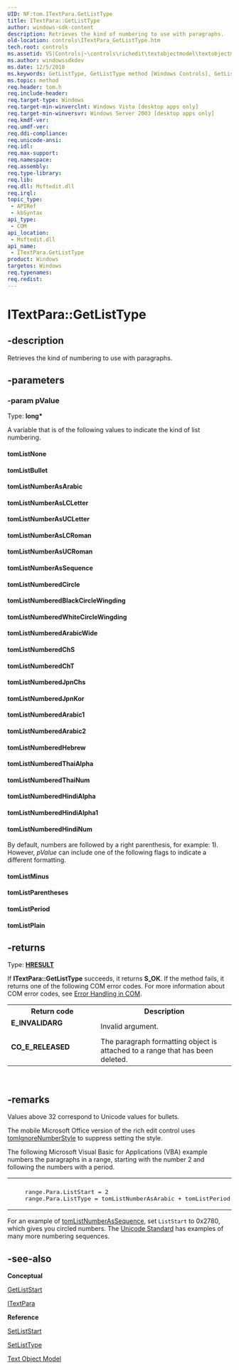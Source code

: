 ```yaml
---
UID: NF:tom.ITextPara.GetListType
title: ITextPara::GetListType
author: windows-sdk-content
description: Retrieves the kind of numbering to use with paragraphs.
old-location: controls\ITextPara_GetListType.htm
tech.root: controls
ms.assetid: VS|Controls|~\controls\richedit\textobjectmodel\textobjectmodelreference\textobjectmodelinterfaces\getlisttype.htm
ms.author: windowssdkdev
ms.date: 12/5/2018
ms.keywords: GetListType, GetListType method [Windows Controls], GetListType method [Windows Controls],ITextPara interface, ITextPara interface [Windows Controls],GetListType method, ITextPara.GetListType, ITextPara::GetListType, _win32_ITextPara_GetListType, _win32_ITextPara_GetListType_cpp, controls.ITextPara_GetListType, controls._win32_ITextPara_GetListType, tom/ITextPara::GetListType, tomListBullet, tomListMinus, tomListNone, tomListNumberAsArabic, tomListNumberAsLCLetter, tomListNumberAsLCRoman, tomListNumberAsSequence, tomListNumberAsUCLetter, tomListNumberAsUCRoman, tomListNumberedArabic1, tomListNumberedArabic2, tomListNumberedArabicWide, tomListNumberedBlackCircleWingding, tomListNumberedChS, tomListNumberedChT, tomListNumberedCircle, tomListNumberedHebrew, tomListNumberedHindiAlpha, tomListNumberedHindiAlpha1, tomListNumberedHindiNum, tomListNumberedJpnChs, tomListNumberedJpnKor, tomListNumberedThaiAlpha, tomListNumberedThaiNum, tomListNumberedWhiteCircleWingding, tomListParentheses, tomListPeriod, tomListPlain
ms.topic: method
req.header: tom.h
req.include-header: 
req.target-type: Windows
req.target-min-winverclnt: Windows Vista [desktop apps only]
req.target-min-winversvr: Windows Server 2003 [desktop apps only]
req.kmdf-ver: 
req.umdf-ver: 
req.ddi-compliance: 
req.unicode-ansi: 
req.idl: 
req.max-support: 
req.namespace: 
req.assembly: 
req.type-library: 
req.lib: 
req.dll: Msftedit.dll
req.irql: 
topic_type:
 - APIRef
 - kbSyntax
api_type:
 - COM
api_location:
 - Msftedit.dll
api_name:
 - ITextPara.GetListType
product: Windows
targetos: Windows
req.typenames: 
req.redist: 
---
```


# ITextPara::GetListType


## -description


Retrieves the kind of numbering to use with paragraphs. 


## -parameters




### -param pValue

Type: <b>long*</b>

A variable that is of the following values to indicate the kind of list numbering. 
					

<a id="tomListNone"></a>
<a id="tomlistnone"></a>
<a id="TOMLISTNONE"></a>


#### tomListNone

<a id="tomListBullet"></a>
<a id="tomlistbullet"></a>
<a id="TOMLISTBULLET"></a>


#### tomListBullet

<a id="tomListNumberAsArabic"></a>
<a id="tomlistnumberasarabic"></a>
<a id="TOMLISTNUMBERASARABIC"></a>


#### tomListNumberAsArabic

<a id="tomListNumberAsLCLetter"></a>
<a id="tomlistnumberaslcletter"></a>
<a id="TOMLISTNUMBERASLCLETTER"></a>


#### tomListNumberAsLCLetter

<a id="tomListNumberAsUCLetter"></a>
<a id="tomlistnumberasucletter"></a>
<a id="TOMLISTNUMBERASUCLETTER"></a>


#### tomListNumberAsUCLetter

<a id="tomListNumberAsLCRoman"></a>
<a id="tomlistnumberaslcroman"></a>
<a id="TOMLISTNUMBERASLCROMAN"></a>


#### tomListNumberAsLCRoman

<a id="tomListNumberAsUCRoman"></a>
<a id="tomlistnumberasucroman"></a>
<a id="TOMLISTNUMBERASUCROMAN"></a>


#### tomListNumberAsUCRoman

<a id="tomListNumberAsSequence"></a>
<a id="tomlistnumberassequence"></a>
<a id="TOMLISTNUMBERASSEQUENCE"></a>


#### tomListNumberAsSequence

<a id="tomListNumberedCircle"></a>
<a id="tomlistnumberedcircle"></a>
<a id="TOMLISTNUMBEREDCIRCLE"></a>


#### tomListNumberedCircle

<a id="tomListNumberedBlackCircleWingding"></a>
<a id="tomlistnumberedblackcirclewingding"></a>
<a id="TOMLISTNUMBEREDBLACKCIRCLEWINGDING"></a>


#### tomListNumberedBlackCircleWingding

<a id="tomListNumberedWhiteCircleWingding"></a>
<a id="tomlistnumberedwhitecirclewingding"></a>
<a id="TOMLISTNUMBEREDWHITECIRCLEWINGDING"></a>


#### tomListNumberedWhiteCircleWingding

<a id="tomListNumberedArabicWide"></a>
<a id="tomlistnumberedarabicwide"></a>
<a id="TOMLISTNUMBEREDARABICWIDE"></a>


#### tomListNumberedArabicWide

<a id="tomListNumberedChS"></a>
<a id="tomlistnumberedchs"></a>
<a id="TOMLISTNUMBEREDCHS"></a>


#### tomListNumberedChS

<a id="tomListNumberedChT"></a>
<a id="tomlistnumberedcht"></a>
<a id="TOMLISTNUMBEREDCHT"></a>


#### tomListNumberedChT

<a id="tomListNumberedJpnChs"></a>
<a id="tomlistnumberedjpnchs"></a>
<a id="TOMLISTNUMBEREDJPNCHS"></a>


#### tomListNumberedJpnChs

<a id="tomListNumberedJpnKor"></a>
<a id="tomlistnumberedjpnkor"></a>
<a id="TOMLISTNUMBEREDJPNKOR"></a>


#### tomListNumberedJpnKor

<a id="tomListNumberedArabic1"></a>
<a id="tomlistnumberedarabic1"></a>
<a id="TOMLISTNUMBEREDARABIC1"></a>


#### tomListNumberedArabic1

<a id="tomListNumberedArabic2"></a>
<a id="tomlistnumberedarabic2"></a>
<a id="TOMLISTNUMBEREDARABIC2"></a>


#### tomListNumberedArabic2

<a id="tomListNumberedHebrew"></a>
<a id="tomlistnumberedhebrew"></a>
<a id="TOMLISTNUMBEREDHEBREW"></a>


#### tomListNumberedHebrew

<a id="tomListNumberedThaiAlpha"></a>
<a id="tomlistnumberedthaialpha"></a>
<a id="TOMLISTNUMBEREDTHAIALPHA"></a>


#### tomListNumberedThaiAlpha

<a id="tomListNumberedThaiNum"></a>
<a id="tomlistnumberedthainum"></a>
<a id="TOMLISTNUMBEREDTHAINUM"></a>


#### tomListNumberedThaiNum

<a id="tomListNumberedHindiAlpha"></a>
<a id="tomlistnumberedhindialpha"></a>
<a id="TOMLISTNUMBEREDHINDIALPHA"></a>


#### tomListNumberedHindiAlpha

<a id="tomListNumberedHindiAlpha1"></a>
<a id="tomlistnumberedhindialpha1"></a>
<a id="TOMLISTNUMBEREDHINDIALPHA1"></a>


#### tomListNumberedHindiAlpha1

<a id="tomListNumberedHindiNum"></a>
<a id="tomlistnumberedhindinum"></a>
<a id="TOMLISTNUMBEREDHINDINUM"></a>


#### tomListNumberedHindiNum

By default, numbers are followed by a right parenthesis, for example: 1). However,  <i>pValue</i> can include one of the following flags to indicate a different formatting. 
					
				

<a id="tomListMinus"></a>
<a id="tomlistminus"></a>
<a id="TOMLISTMINUS"></a>


#### tomListMinus

<a id="tomListParentheses"></a>
<a id="tomlistparentheses"></a>
<a id="TOMLISTPARENTHESES"></a>


#### tomListParentheses

<a id="tomListPeriod"></a>
<a id="tomlistperiod"></a>
<a id="TOMLISTPERIOD"></a>


#### tomListPeriod

<a id="tomListPlain"></a>
<a id="tomlistplain"></a>
<a id="TOMLISTPLAIN"></a>


#### tomListPlain


## -returns



Type: <b><a href="https://msdn.microsoft.com/4553cafc-450e-4493-a4d4-cb6e2f274d46">HRESULT</a></b>

If <b>ITextPara::GetListType</b> succeeds, it returns <b>S_OK</b>. If the method fails, it returns one of the following COM error codes. For more information about COM error codes, see <a href="https://msdn.microsoft.com/15f3ae3e-1794-4948-a7aa-6309a703364b">Error Handling in COM</a>.

<table>
<tr>
<th>Return code</th>
<th>Description</th>
</tr>
<tr>
<td width="40%">
<dl>
<dt><b>E_INVALIDARG</b></dt>
</dl>
</td>
<td width="60%">
Invalid argument.

</td>
</tr>
<tr>
<td width="40%">
<dl>
<dt><b>CO_E_RELEASED</b></dt>
</dl>
</td>
<td width="60%">
The paragraph formatting object is attached to a range that has been deleted.

</td>
</tr>
</table>
 




## -remarks



Values above 32 correspond to Unicode values for bullets. 

The mobile Microsoft Office version of the rich edit control uses <a href="https://msdn.microsoft.com/en-us/library/Hh768766(v=VS.85).aspx">tomIgnoreNumberStyle</a> to suppress setting the style.

The following Microsoft Visual Basic for Applications (VBA) example numbers the paragraphs in a range, starting with the number 2 and following the numbers with a period.
            

<div class="code"><span codelanguage=""><table>
<tr>
<th></th>
</tr>
<tr>
<td>
<pre>    range.Para.ListStart = 2
    range.Para.ListType = tomListNumberAsArabic + tomListPeriod</pre>
</td>
</tr>
</table></span></div>
For an example of <a href="https://msdn.microsoft.com/en-us/library/Hh768766(v=VS.85).aspx">tomListNumberAsSequence</a>, set <code>ListStart</code> to 0x2780, which gives you circled numbers. The <a href="http://go.microsoft.com/fwlink/p/?linkid=161649">Unicode Standard</a> has examples of many more numbering sequences.




## -see-also




<b>Conceptual</b>



<a href="https://msdn.microsoft.com/en-us/library/Bb773987(v=VS.85).aspx">GetListStart</a>



<a href="https://msdn.microsoft.com/en-us/library/Bb774056(v=VS.85).aspx">ITextPara</a>



<b>Reference</b>



<a href="https://msdn.microsoft.com/en-us/library/Bb774175(v=VS.85).aspx">SetListStart</a>



<a href="https://msdn.microsoft.com/en-us/library/Bb787786(v=VS.85).aspx">SetListType</a>



<a href="https://msdn.microsoft.com/en-us/library/Bb787607(v=VS.85).aspx">Text Object Model</a>
 

 


